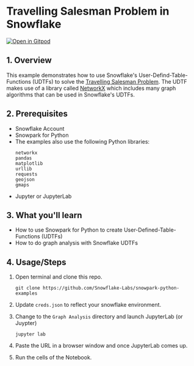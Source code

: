 # Travelling Salesman Problem in Snowflake

[![Open in Gitpod](https://gitpod.io/button/open-in-gitpod.svg)](https://gitpod.io/#DEMO=Graph%20Analysis/https://github.com/jankeromnes/snowpark-python-demos)

## 1. Overview
This example demonstrates how to use Snowflake's User-Defind-Table-Functions (UDTFs) to solve the [Travelling Salesman Problem](https://en.wikipedia.org/wiki/Travelling_salesman_problem).
The UDTF makes use of a library called [NetworkX](https://networkx.org/) which includes many graph algorithms that can be used in Snowflake's UDTFs.


## 2. Prerequisites

* Snowflake Account
* Snowpark for Python
* The examples also use the following Python libraries:
   ```
   networkx
   pandas
   matplotlib
   urllib
   requests
   geojson
   gmaps
   ```
* Jupyter or JupyterLab


## 3. What you'll learn
* How to use Snowpark for Python to create User-Defined-Table-Functions (UDTFs)
* How to do graph analysis with Snowflake UDTFs

## 4. Usage/Steps

1. Open terminal and clone this repo. 

    `git clone https://github.com/Snowflake-Labs/snowpark-python-examples`
    
2. Update `creds.json` to reflect your snowflake environment.

3. Change to the `Graph Analysis` directory and launch JupyterLab (or Juypter)

    `jupyter lab`

4. Paste the URL in a browser window and once JupyterLab comes up.

5. Run the cells of the Notebook.